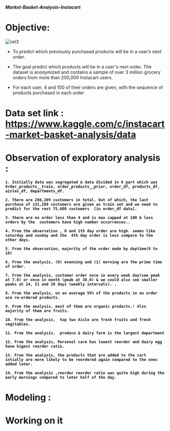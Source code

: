 ##### Market-Basket-Analysis-Instacart

# Objective:

![ret3](https://user-images.githubusercontent.com/29980448/107252752-ab185980-6a5b-11eb-9257-f2db71766919.jpg)


- To predict which previously purchased products will be in a user’s next order.

- The goal predict which products will be in a user's next order. The dataset is anonymized and contains a sample of over 3 million grocery orders from more than 200,000 Instacart users.

- For each user, 4 and 100 of their orders are given, with the sequence of products purchased in each order




# Data set link : https://www.kaggle.com/c/instacart-market-basket-analysis/data



# Observation of exploratory analysis :
**`1. Initially data was segregated & data divided in 6 part which was Order_products__train, order_products__prior, order_df, products_df, aisles_df, departments_df.`**

**`2. There are 206,209 customers in total. Out of which, the last purchase of 131,209 customers are given as train set and we need to predict for the rest 75,000 customers  [in order_df data].`**


**`3. there are no order less than 4 and is max capped at 100 & less orders by the  customers have high number occurrences..`**


**`4. From the observation , 0 and 1th day order are high. seems like saturday and sunday and the  4th day order is less compare to the other days.`**


**`5. From the observation, majority of the order made by daytime(8 to 18)`**

**`6. From the analysis, (0) evenning and (1) morning are the prime time of order.`**

**`7. From the analysis, customer order once in every week day(see peak at 7.0) or once in month (peak at 30.0) & we could also see smaller peaks at 14, 21 and 28 days (weekly intervals). .`**

**`8. From the analysis, on an average 59% of the products in an order are re-ordered products.`**


**`9. From the analysis, most of them are organic products.! Also majority of them are fruits.`**

**`10. From the analysis,  top two Aisle are fresh fruits and fresh vegitables.`**


**`11. From the analysis,  produce & dairy farm is the largest department `**

**`12. From the analysis, Personal care has lowest reorder and dairy egg have higest reorder ratio.`**

**`13. From the analysis, the products that are added to the cart intially are more likely to be reordered again compared to the ones added later.`**

**`14. From the analysis ,reorder reorder ratio was quite high during the early mornings compared to later half of the day.`**



# Modeling :

# Working on it
